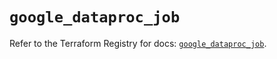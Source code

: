 # `google_dataproc_job`

Refer to the Terraform Registry for docs: [`google_dataproc_job`](https://registry.terraform.io/providers/hashicorp/google/5.39.0/docs/resources/dataproc_job).
